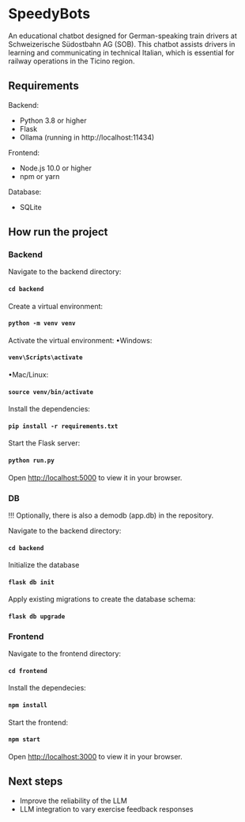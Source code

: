 # SpeedyBots

An educational chatbot designed for German-speaking train drivers at Schweizerische Südostbahn AG (SOB). 
This chatbot assists drivers in learning and communicating in technical Italian, 
which is essential for railway operations in the Ticino region.

## Requirements

Backend:
*	Python 3.8 or higher
*	Flask
*	Ollama (running in http://localhost:11434)

Frontend:
*	Node.js 10.0 or higher
*	npm or yarn

Database:
*	SQLite

## How run the project
### Backend
Navigate to the backend directory:
#### `cd backend`
Create a virtual environment:
#### `python -m venv venv`
Activate the virtual environment:
•Windows:
#### `venv\Scripts\activate`
•Mac/Linux:
#### `source venv/bin/activate`
Install the dependencies:
#### `pip install -r requirements.txt`
Start the Flask server:
#### `python run.py`
Open [http://localhost:5000](http://localhost:3000) to view it in your browser.

### DB
!!! Optionally, there is also a demodb (app.db) in the repository.

Navigate to the backend directory:
#### `cd backend`
Initialize the database
#### `flask db init`
Apply existing migrations to create the database schema:
#### `flask db upgrade`

### Frontend
Navigate to the frontend directory:
#### `cd frontend`
Install the dependecies:
#### `npm install`
Start the frontend:
#### `npm start`
Open [http://localhost:3000](http://localhost:3000) to view it in your browser.



## Next steps
* Improve the reliability of the LLM
* LLM integration to vary exercise feedback responses
